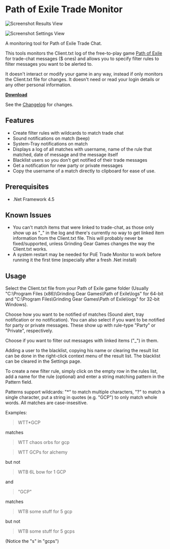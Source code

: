 Path of Exile Trade Monitor
===============

![Screenshot Results View](https://raw.github.com/Panaetius/PoETradeMonitor/master/img/ScreenshotResults.png)

![Screenshot Settings View](https://raw.github.com/Panaetius/PoETradeMonitor/master/img/ScreenshotSettings.png)

A monitoring tool for Path of Exile Trade Chat.

This tools monitors the Client.txt log of the free-to-play game [Path of Exile](http://www.pathofexile.com) for trade-chat messages ($ ones) and allows you to specify filter rules to filter messages you want to be alerted to.

It doesn't interact or modify your game in any way, instead if only monitors the Client.txt file for changes. It doesn't need or read your login details or any other personal information.

[**Download**](https://github.com/Panaetius/PoETradeMonitor/raw/master/binaries/PoEMonitor%20v0.4.zip)

See the [Changelog](https://github.com/Panaetius/PoETradeMonitor/blob/master/Changelog.md) for changes.

Features
--------
- Create filter rules with wildcards to match trade chat
- Sound notifications on match (beep)
- System-Tray notifications on match
- Displays a log of all matches with username, name of the rule that matched, date of message and the message itself
- Blacklist users so you don't get notified of their trade messages
- Get a notification for new party or private messages
- Copy the username of a match directly to clipboard for ease of use.

Prerequisites
-------------
- .Net Framework 4.5

Known Issues
------------
- You can't match items that were linked to trade-chat, as those only show up as "_" in the log and there's currently no way to get linked item information from the Client.txt file. This will probably never be fixed/supported, unless Grinding Gear Games changes the way the Client.txt works.
- A system restart may be needed for PoE Trade Monitor to work before running it the first time (especially after a fresh .Net install)

Usage
-----
Select the Client.txt file from your Path of Exile game folder (Usually "C:\Program Files (x86)\Grinding Gear Games\Path of Exile\logs" for 64-bit and "C:\Program Files\Grinding Gear Games\Path of Exile\logs" for 32-bit Windows).

Choose how you want to be notified of matches (Sound alert, tray notification or no notification). You can also select if you want to be notified for party or private messages. These show up with rule-type "Party" or "Private", respectively.

Choose if you want to filter out messages with linked items ("_") in them.

Adding a user to the blacklist, copying his name or clearing the result list can be done in the right-click context menu of the result list. The blacklist can be cleared in the Settings page.

To create a new filter rule, simply click on the empty row in the rules list, add a name for the rule (optional) and enter a string matching pattern in the Pattern field.

Patterns support wildcards: "*" to match multiple characters, "?" to match a single character, put a string in quotes (e.g. "GCP") to only match whole words. All matches are case-insesitive.

Examples:

> WTT*GCP

matches

> WTT chaos orbs for gcp

> WTT GCPs for alchemy

but not

>WTB 6L bow for 1 GCP
 
 
and
>"GCP"

matches

>WTB some stuff for 5 gcp

but not

>WTB some stuff for 5 gcps

(Notice the "s" in "gcps")
